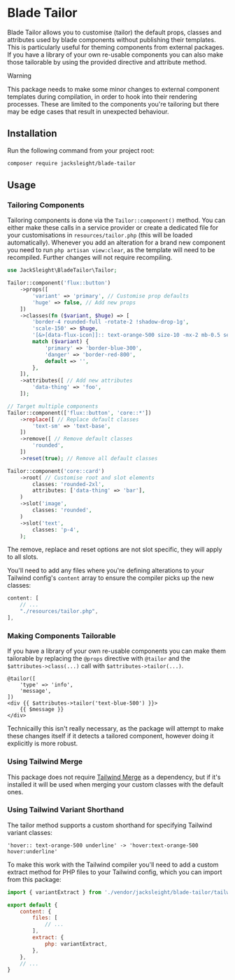 # Blade Tailor

Blade Tailor allows you to customise (tailor) the default props, classes and attributes used by blade components without publishing their templates. This is particularly useful for theming components from external packages. If you have a library of your own re-usable components you can also make those tailorable by using the provided directive and attribute method.

> [!WARNING] 
> This package needs to make some minor changes to external component templates during compilation, in order to hook into their rendering processes. These are limited to the components you're tailoring but there may be edge cases that result in unexpected behaviour.

## Installation

Run the following command from your project root:

```bash
composer require jacksleight/blade-tailor
```

## Usage

### Tailoring Components

Tailoring components is done via the `Tailor::component()` method. You can either make these calls in a service provider or create a dedicated file for your customisations in `resources/tailor.php` (this will be loaded automatically). Whenever you add an alteration for a brand new component you need to run `php artisan view:clear`, as the template will need to be recompiled. Further changes will not require recompiling.

```php
use JackSleight\BladeTailor\Tailor;

Tailor::component('flux::button')
    ->props([
        'variant' => 'primary', // Customise prop defaults
        'huge' => false, // Add new props
    ])
    ->classes(fn ($variant, $huge) => [
        'border-4 rounded-full -rotate-2 !shadow-drop-1g',
        'scale-150' => $huge,
        '[&>[data-flux-icon]]:: text-orange-500 size-10 -mx-2 mb-0.5 self-end',
        match ($variant) {
            'primary' => 'border-blue-300',
            'danger' => 'border-red-800',
            default => '',
        },
    ]),
    ->attributes([ // Add new attributes
        'data-thing' => 'foo',
    ]);

// Target multiple components
Tailor::component(['flux::button', 'core::*'])
    ->replace([ // Replace default classes
        'text-sm' => 'text-base',
    ])
    ->remove([ // Remove default classes
        'rounded',
    ])
    ->reset(true); // Remove all default classes

Tailor::component('core::card')
    ->root( // Customise root and slot elements
        classes: 'rounded-2xl',
        attributes: ['data-thing' => 'bar'],
    )
    ->slot('image',
        classes: 'rounded',
    )
    ->slot('text',
        classes: 'p-4',
    );
```

The remove, replace and reset options are not slot specific, they will apply to all slots.

You'll need to add any files where you're defining alterations to your Tailwind config's `content` array to ensure the compiler picks up the new classes:

```js
content: [
    // ...
    "./resources/tailor.php",
],
```

### Making Components Tailorable

If you have a library of your own re-usable components you can make them tailorable by replacing the `@props` directive with `@tailor` and the `$attributes->class(...)` call with `$attributes->tailor(...)`.

```blade
@tailor([
    'type' => 'info',
    'message',
])
<div {{ $attributes->tailor('text-blue-500') }}>
    {{ $message }}
</div>
```

Technicailly this isn't really necessary, as the package will attempt to make these changes itself if it detects a tailored component, however doing it explicitly is more robust.

### Using Tailwind Merge

This package does not require [Tailwind Merge](https://github.com/gehrisandro/tailwind-merge-laravel) as a dependency, but if it's installed it will be used when merging your custom classes with the default ones.

### Using Tailwind Variant Shorthand

The tailor method supports a custom shorthand for specifying Tailwind variant classes:

```
'hover:: text-orange-500 underline' -> 'hover:text-orange-500 hover:underline'
```

To make this work with the Tailwind compiler you'll need to add a custom extract method for PHP files to your Tailwind config, which you can import from this package:

```js
import { variantExtract } from './vendor/jacksleight/blade-tailor/tailwind.helpers.js';

export default {
    content: {
        files: [
            // ...
        ],
        extract: {
            php: variantExtract,
        },
    },
    // ...
}
```
